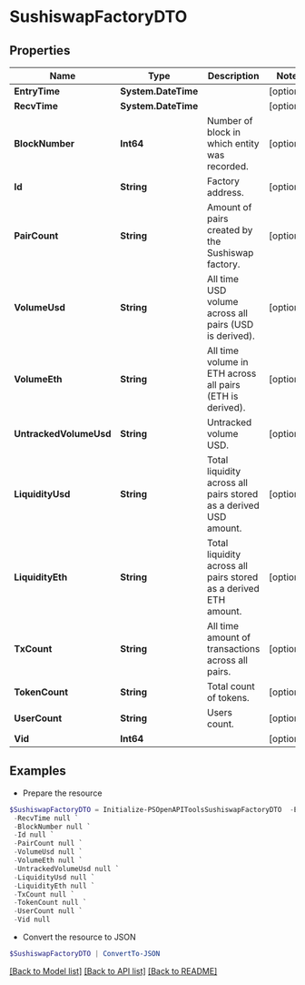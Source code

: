 # SushiswapFactoryDTO
## Properties

Name | Type | Description | Notes
------------ | ------------- | ------------- | -------------
**EntryTime** | **System.DateTime** |  | [optional] 
**RecvTime** | **System.DateTime** |  | [optional] 
**BlockNumber** | **Int64** | Number of block in which entity was recorded. | [optional] 
**Id** | **String** | Factory address. | [optional] 
**PairCount** | **String** | Amount of pairs created by the Sushiswap factory. | [optional] 
**VolumeUsd** | **String** | All time USD volume across all pairs (USD is derived). | [optional] 
**VolumeEth** | **String** | All time volume in ETH across all pairs (ETH is derived). | [optional] 
**UntrackedVolumeUsd** | **String** | Untracked volume USD. | [optional] 
**LiquidityUsd** | **String** | Total liquidity across all pairs stored as a derived USD amount. | [optional] 
**LiquidityEth** | **String** | Total liquidity across all pairs stored as a derived ETH amount. | [optional] 
**TxCount** | **String** | All time amount of transactions across all pairs. | [optional] 
**TokenCount** | **String** | Total count of tokens. | [optional] 
**UserCount** | **String** | Users count. | [optional] 
**Vid** | **Int64** |  | [optional] 

## Examples

- Prepare the resource
```powershell
$SushiswapFactoryDTO = Initialize-PSOpenAPIToolsSushiswapFactoryDTO  -EntryTime null `
 -RecvTime null `
 -BlockNumber null `
 -Id null `
 -PairCount null `
 -VolumeUsd null `
 -VolumeEth null `
 -UntrackedVolumeUsd null `
 -LiquidityUsd null `
 -LiquidityEth null `
 -TxCount null `
 -TokenCount null `
 -UserCount null `
 -Vid null
```

- Convert the resource to JSON
```powershell
$SushiswapFactoryDTO | ConvertTo-JSON
```

[[Back to Model list]](../README.md#documentation-for-models) [[Back to API list]](../README.md#documentation-for-api-endpoints) [[Back to README]](../README.md)

